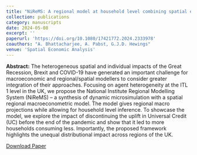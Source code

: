 ```yaml
---
title: "NiReMS: A regional model at household level combining spatial econometrics with dynamic microsimulation"
collection: publications
category: manuscripts
date: 2024-05-08
excerpt: ''
paperurl: 'https://doi.org/10.1080/17421772.2024.2333978'
coauthors: "A. Bhattacharjee, A. Pabst, G.J.D. Hewings"
venue: 'Spatial Economic Analysis'
---
```

**Abstract:** The heterogeneous spatial and individual impacts of the Great Recession, Brexit and COVID-19 have generated an important challenge for macroeconomic and regional/spatial modellers to consider greater integration of their approaches. Focusing on agent heterogeneity at the ITL 1 level in the UK, we propose the National Institute Regional Modelling System (NiReMS) – a synthesis of dynamic microsimulation with a spatial regional macroeconometric model. The model gives regional macro projections while allowing for household level inference. To showcase the model, we explore the impact of discontinuing the uplift in Universal Credit (UC) before the end of the pandemic and show that it led to more households consuming less. Importantly, the proposed framework highlights the unequal distributional impact across regions of the UK.

[Download Paper](https://doi.org/10.1080/17421772.2024.2333978)

